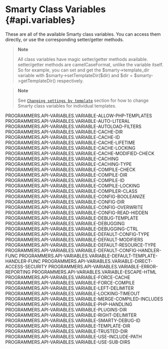 Smarty Class Variables {#api.variables}
======================

These are all of the available Smarty class variables. You can access
them directly, or use the corresponding setter/getter methods.

> **Note**
>
> All class variables have magic setter/getter methods available.
> setter/getter methods are camelCaseFormat, unlike the variable itself.
> So for example, you can set and get the \$smarty-\>template\_dir
> variable with \$smarty-\>setTemplateDir(\$dir) and \$dir =
> \$smarty-\>getTemplateDir() respectively.

> **Note**
>
> See
> [`Changing settings by template`](#advanced.features.template.settings)
> section for how to change Smarty class variables for individual
> templates.

PROGRAMMERS.API-VARIABLES.VARIABLE-ALLOW-PHP-TEMPLATES
PROGRAMMERS.API-VARIABLES.VARIABLE-AUTO-LITERAL
PROGRAMMERS.API-VARIABLES.VARIABLE-AUTOLOAD-FILTERS
PROGRAMMERS.API-VARIABLES.VARIABLE-CACHE-DIR
PROGRAMMERS.API-VARIABLES.VARIABLE-CACHE-ID
PROGRAMMERS.API-VARIABLES.VARIABLE-CACHE-LIFETIME
PROGRAMMERS.API-VARIABLES.VARIABLE-CACHE-LOCKING
PROGRAMMERS.API-VARIABLES.VARIABLE-CACHE-MODIFIED-CHECK
PROGRAMMERS.API-VARIABLES.VARIABLE-CACHING
PROGRAMMERS.API-VARIABLES.VARIABLE-CACHING-TYPE
PROGRAMMERS.API-VARIABLES.VARIABLE-COMPILE-CHECK
PROGRAMMERS.API-VARIABLES.VARIABLE-COMPILE-DIR
PROGRAMMERS.API-VARIABLES.VARIABLE-COMPILE-ID
PROGRAMMERS.API-VARIABLES.VARIABLE-COMPILE-LOCKING
PROGRAMMERS.API-VARIABLES.VARIABLE-COMPILER-CLASS
PROGRAMMERS.API-VARIABLES.VARIABLE-CONFIG-BOOLEANIZE
PROGRAMMERS.API-VARIABLES.VARIABLE-CONFIG-DIR
PROGRAMMERS.API-VARIABLES.VARIABLE-CONFIG-OVERWRITE
PROGRAMMERS.API-VARIABLES.VARIABLE-CONFIG-READ-HIDDEN
PROGRAMMERS.API-VARIABLES.VARIABLE-DEBUG-TEMPLATE
PROGRAMMERS.API-VARIABLES.VARIABLE-DEBUGGING
PROGRAMMERS.API-VARIABLES.VARIABLE-DEBUGGING-CTRL
PROGRAMMERS.API-VARIABLES.VARIABLE-DEFAULT-CONFIG-TYPE
PROGRAMMERS.API-VARIABLES.VARIABLE-DEFAULT-MODIFIERS
PROGRAMMERS.API-VARIABLES.VARIABLE-DEFAULT-RESOURCE-TYPE
PROGRAMMERS.API-VARIABLES.VARIABLE-DEFAULT-CONFIG-HANDLER-FUNC
PROGRAMMERS.API-VARIABLES.VARIABLE-DEFAULT-TEMPLATE-HANDLER-FUNC
PROGRAMMERS.API-VARIABLES.VARIABLE-DIRECT-ACCESS-SECURITY
PROGRAMMERS.API-VARIABLES.VARIABLE-ERROR-REPORTING
PROGRAMMERS.API-VARIABLES.VARIABLE-ESCAPE-HTML
PROGRAMMERS.API-VARIABLES.VARIABLE-FORCE-CACHE
PROGRAMMERS.API-VARIABLES.VARIABLE-FORCE-COMPILE
PROGRAMMERS.API-VARIABLES.VARIABLE-LEFT-DELIMITER
PROGRAMMERS.API-VARIABLES.VARIABLE-LOCKING-TIMEOUT
PROGRAMMERS.API-VARIABLES.VARIABLE-MERGE-COMPILED-INCLUDES
PROGRAMMERS.API-VARIABLES.VARIABLE-PHP-HANDLING
PROGRAMMERS.API-VARIABLES.VARIABLE-PLUGINS-DIR
PROGRAMMERS.API-VARIABLES.VARIABLE-RIGHT-DELIMITER
PROGRAMMERS.API-VARIABLES.VARIABLE-SMARTY-DEBUG-ID
PROGRAMMERS.API-VARIABLES.VARIABLE-TEMPLATE-DIR
PROGRAMMERS.API-VARIABLES.VARIABLE-TRUSTED-DIR
PROGRAMMERS.API-VARIABLES.VARIABLE-USE-INCLUDE-PATH
PROGRAMMERS.API-VARIABLES.VARIABLE-USE-SUB-DIRS
